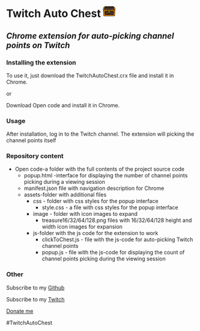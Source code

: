 # Twitch Auto Chest ![](https://github.com/SailorStat/TwitchAutoChest/blob/main/Open%20code/assets/image/treasure32.png?raw=true)
## _Chrome extension for auto-picking channel points on Twitch_
### Installing the extension
To use it, just download the TwitchAutoChest.crx file and install it in Chrome.

or

Download Open code and install it in Chrome.

### Usage
After installation, log in to the Twitch channel. The extension will picking the channel points itself

### Repository content
- Open code-a folder with the full contents of the project source code
    - popup.html -interface for displaying the number of channel points picking during a viewing session
    - manifest.json file with navigation description for Chrome
    - assets-folder with additional files
        - css - folder with css styles for the popup interface
            - style.css - a file with css styles for the popup interface
        - image - folder with icon images to expand
            - treasure16/32/64/128.png files with 16/32/64/128 height and width icon images for expansion
        - js-folder with the js code for the extension to work
            - clickToChest.js - file with the js-code for auto-picking Twitch channel points
            - popup.js - file with the js-code for displaying the count of channel points picking during the viewing session

### Other
Subscribe to my [Github](https://github.com/SailorStat)

Subscribe to my [Twitch](https://www.twitch.tv/bootcamp_ru)

[Donate me](https://donatepay.ru/don/BootCamp_RU)

#TwitchAutoChest

